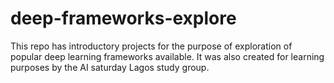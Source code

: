# deep-frameworks-explore

This repo has introductory projects for the purpose of exploration of popular deep learning frameworks available. It was also created for learning purposes by the AI saturday Lagos study group.
